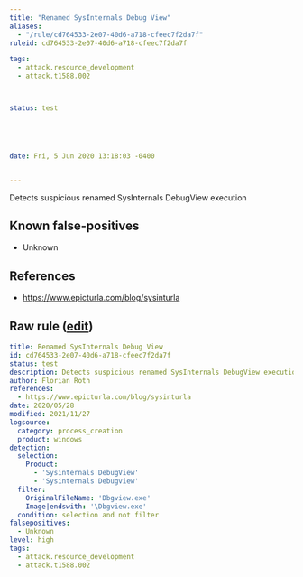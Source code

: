 ```yaml
---
title: "Renamed SysInternals Debug View"
aliases:
  - "/rule/cd764533-2e07-40d6-a718-cfeec7f2da7f"
ruleid: cd764533-2e07-40d6-a718-cfeec7f2da7f

tags:
  - attack.resource_development
  - attack.t1588.002



status: test





date: Fri, 5 Jun 2020 13:18:03 -0400


---
```


Detects suspicious renamed SysInternals DebugView execution

<!--more-->


## Known false-positives

* Unknown



## References

* https://www.epicturla.com/blog/sysinturla


## Raw rule ([edit](https://github.com/SigmaHQ/sigma/edit/master/rules/windows/process_creation/proc_creation_win_susp_renamed_debugview.yml))
```yaml
title: Renamed SysInternals Debug View
id: cd764533-2e07-40d6-a718-cfeec7f2da7f
status: test
description: Detects suspicious renamed SysInternals DebugView execution
author: Florian Roth
references:
  - https://www.epicturla.com/blog/sysinturla
date: 2020/05/28
modified: 2021/11/27
logsource:
  category: process_creation
  product: windows
detection:
  selection:
    Product:
      - 'Sysinternals DebugView'
      - 'Sysinternals Debugview'
  filter:
    OriginalFileName: 'Dbgview.exe'
    Image|endswith: '\Dbgview.exe'
  condition: selection and not filter
falsepositives:
  - Unknown
level: high
tags:
  - attack.resource_development
  - attack.t1588.002

```
